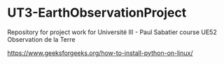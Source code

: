# UT3-EarthObservationProject
Repository for project work for Université III - Paul Sabatier course UE52 Observation de la Terre

https://www.geeksforgeeks.org/how-to-install-python-on-linux/
